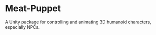 # Meat-Puppet
A Unity package for controlling and animating 3D humanoid characters, especially NPCs.
